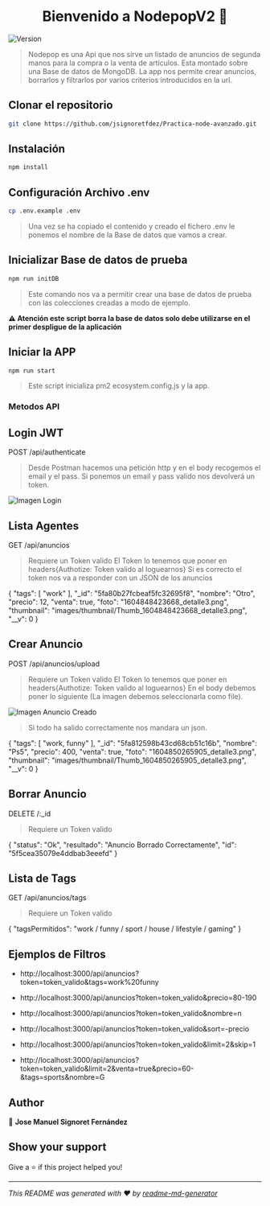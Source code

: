 <h1 align="center">Bienvenido a NodepopV2 👋</h1>
<p>
  <img alt="Version" src="https://img.shields.io/badge/version-1.0.0-blue.svg?cacheSeconds=2592000" />
</p>

> Nodepop es una Api que nos sirve un listado de anuncios de segunda manos para la compra o la venta de artículos. Esta montado sobre una Base de datos de MongoDB. La app nos permite crear anuncios, borrarlos y filtrarlos por varios criterios introducidos en la url.

## Clonar el repositorio

```sh
git clone https://github.com/jsignoretfdez/Practica-node-avanzado.git
```

## Instalación

```sh
npm install
```

## Configuración Archivo .env

```sh
cp .env.example .env
```
> Una vez se ha copiado el contenido y creado el fichero .env le ponemos el nombre de la Base de datos que vamos a crear.

## Inicializar Base de datos de prueba

```sh
npm run initDB
```

> Este comando nos va a permitir crear una base de datos de prueba con las colecciones creadas a modo de ejemplo.

**⚠️ Atención este script borra la base de datos solo debe utilizarse en el primer despligue de la aplicación**

## Iniciar la APP

```sh
npm run start
```

> Este script inicializa pm2 ecosystem.config.js y la app.

### Metodos API

## Login JWT

POST /api/authenticate

> Desde Postman hacemos una petición http y en el body recogemos el email y el pass.
> Si ponemos un email y pass valido nos devolverá un token.

![Imagen Login](https://drive.google.com/uc?export=view&id=1-goXh0T0mG3YpGMOZ57GBq7U3v39apw9)

## Lista Agentes

GET /api/anuncios

> Requiere un Token valido
> El Token lo tenemos que poner en headers{Authotize: Token valido al loguearnos}
> Si es correcto el token nos va a responder con un JSON de los anuncios

{
        "tags": [
            "work"
        ],
        "_id": "5fa80b27fcbeaf5fc32695f8",
        "nombre": "Otro",
        "precio": 12,
        "venta": true,
        "foto": "1604848423668_detalle3.png",
        "thumbnail": "images/thumbnail/Thumb_1604848423668_detalle3.png",
        "__v": 0
    }

## Crear Anuncio

POST /api/anuncios/upload

> Requiere un Token valido
> El Token lo tenemos que poner en headers{Authotize: Token valido al loguearnos}
> En el body debemos poner lo siguiente (La imagen debemos seleccionarla como file).

![Imagen Anuncio Creado](https://drive.google.com/uc?export=view&id=1cMNZHU_k5RlaT3djMPWgW4_EOl38W3MR)

> Si todo ha salido correctamente nos mandara un json.

{
    "tags": [
        "work, funny"
    ],
    "_id": "5fa812598b43cd68cb51c16b",
    "nombre": "Ps5",
    "precio": 400,
    "venta": true,
    "foto": "1604850265905_detalle3.png",
    "thumbnail": "images/thumbnail/Thumb_1604850265905_detalle3.png",
    "__v": 0
}

## Borrar Anuncio

DELETE /:_id

> Requiere un Token valido

{
    "status": "Ok",
    "resultado": "Anuncio Borrado Correctamente",
    "id": "5f5cea35079e4ddbab3eeefd"
}

## Lista de Tags

GET /api/anuncios/tags

> Requiere un Token valido

{
  "tagsPermitidos": "work / funny / sport / house / lifestyle / gaming"
}

## Ejemplos de Filtros

[comment]: # (Filtro Tags)
* http://localhost:3000/api/anuncios?token=token_valido&tags=work%20funny

[comment]: # (Filtro Precio)
* http://localhost:3000/api/anuncios?token=token_valido&precio=80-190

[comment]: # (Filtro Nombre)

* http://localhost:3000/api/anuncios?token=token_valido&nombre=n

[comment]: # (Filtro Orden Descendente)

* http://localhost:3000/api/anuncios?token=token_valido&sort=-precio

[comment]: # (Filtro Paginación)

* http://localhost:3000/api/anuncios?token=token_valido&limit=2&skip=1

[comment]: # (Filtro Varios)

* http://localhost:3000/api/anuncios?token=token_valido&limit=2&venta=true&precio=60-&tags=sports&nombre=G


## Author

👤 **Jose Manuel Signoret Fernández**


## Show your support

Give a ⭐️ if this project helped you!

***
_This README was generated with ❤️ by [readme-md-generator](https://github.com/kefranabg/readme-md-generator)_
